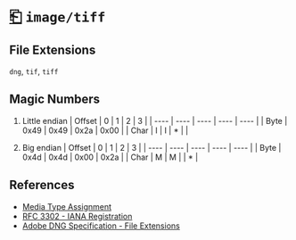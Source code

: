 # [⎗](../README.md) `image/tiff`

## File Extensions

`dng`, `tif`, `tiff`

## Magic Numbers

1. Little endian
   | Offset | 0 | 1 | 2 | 3 |
   | ---- | ---- | ---- | ---- | ---- |
   | Byte | 0x49 | 0x49 | 0x2a | 0x00 |
   | Char | I | I | \* | |

2. Big endian
   | Offset | 0 | 1 | 2 | 3 |
   | ---- | ---- | ---- | ---- | ---- |
   | Byte | 0x4d | 0x4d | 0x00 | 0x2a |
   | Char | M | M | | \* |

## References

- [Media Type Assignment](https://www.iana.org/assignments/media-types/image/tiff)
- [RFC 3302 - IANA Registration](https://datatracker.ietf.org/doc/html/rfc3302#section-6)
- [Adobe DNG Specification - File Extensions](https://helpx.adobe.com/content/dam/help/en/photoshop/pdf/DNG_Spec_1_7_1_0.pdf)
